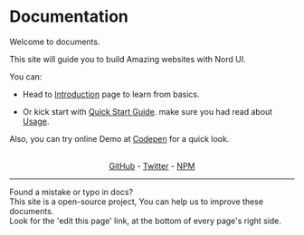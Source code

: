 # Documentation
Welcome to documents.

This site will guide you to build Amazing websites with Nord UI.

You can:


- Head to [Introduction](https://nordui.netlify.com/docs?page=introduction) page to learn from basics.

- Or kick start with [Quick Start Guide](https://nordui.netlify.com/docs?page=quick-start). make sure you had read about [Usage](https://nordui.netlify.com/docs?page=usage).


Also, you can try online Demo at [Codepen](https://codepen.io/faraadi/pen/RwPLJNW) for a quick look.
<br>
<br>

<center>
	<a href="https://github.com/faraadi/nord-ui" target="_blank" rel='noreferrer noopener'>GitHub</a>
	-
	<a href="https://twitter.com/faradivar" target="_blank" rel='noreferrer noopener'>Twitter</a>
	-
	<a href="https://www.npmjs.com/package/nord-ui" target="_blank" rel='noreferrer noopener'>NPM</a>
</center>
<hr>

<p class="text-center text-nord3">
	Found a mistake or typo in docs?
	<br>
	This site is a open-source project, You can help us to improve these documents.
	<br>
	Look for the 'edit this page' link, at the bottom of every page's right side.
</p>